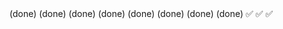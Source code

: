 
 <!-- membuat telaah dan mengklasifikasian aduan (bareng) --> (done)
 
 <!-- jawab langsung --> (done)
 <!-- tim penangan membuat tindak lanjut kemudian bisa meneruskan  --> (done)

 <!-- verifikasi acc/tolak kepala bidnag --> (done)

 <!-- form aduan --> (done)
 <!-- tracking aduan --> (done)
 

 <!-- list riwayat aduan --> (done)
 <!-- verifikasi keplaa dinas  --> (done)
 
 <!-- tracking bagian admin di perbaiki -->✅
 <!-- detail aduan tambah history revisi (admin) -->✅
 <!-- rekap laporan  tanggal awal dan akhir -->  ✅
 <!-- reset password penggunaa -->
 <!-- profile -->
 


<!-- Catatan :
- Lanjutkan laporan ACC/refisi di kepala bidang✅
- Laporan rekap keseluruhan pengaduan✅
- di detail aduan lanjutkan ✅

1. Daftar aduan : Search belum bisa ✅
2. Tapdetail : Mediasi rk perlu( Tambahkan informasi kepala dinas atau foto opsional jika ada)  ✅
3. Crud hapus kategori, klasifikasi user's belum sesuai (kehapus paling atas) (✅)

4. Refisi 1x saja Yen uwis d refisi tim penanganan Ng user kepala bidang GK iso refisi neh hanya verifikasi saja ✅
5. Font nomer aduan jangan Bg tebal warna di tampilan daftar aduan samakan lainnya aja✅
6. Beri Keterangan e Ng kepala bidang pas centang teruskan kepala dinas/tidak centang langsung selesa  ✅i 
7. tampilan Daftar aduan di ukuran status ( proses, tolak, selesai) jangan besar dengan ukuran font field tabel di samakan✅
8. Di dashboard Grafik kasih keterangan jumlah arah atas dan agar bisa pertahun ✅
9. Font panduan kategori kasih keterangan misal bidang pencatatan penduduk berikan dibawahnya kalimatnya ✅
10. upload photo
11. detail

-->
